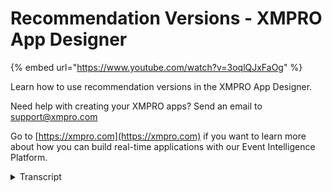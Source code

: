 # Recommendation Versions - XMPRO App Designer
{% embed url="https://www.youtube.com/watch?v=3oqlQJxFaOg" %}

Learn how to use recommendation versions in the XMPRO App Designer.

Need help with creating your XMPRO apps? Send an email to support@xmpro.com

Go to [https://xmpro.com](https://xmpro.com) if you want to learn more about how you can build real-time applications with our Event Intelligence Platform.
<details>
<summary>Transcript</summary>in this video i will demonstrate the

versioning feature of recommendations

to view your versions navigate to more

and versions on a recommendation if you

click that you'll see a blade

show up here and you're able to click on

a version and you can copy it

you can view it or there's more than one

version available you can delete

so let's demonstrate a copy here then we

will

view version 2.0

we can see that this version is not

published

so let's publish it once it's published

we can go back to versions

we can see that there's now version 2.0

is published

another thing we can do we can go back

to 1.0

only one version is able to be published

at any given moment

so to know about version 2.0 is

published you can see there's an

unpublished

option there so if we publish version

1.1 here

now version 1.1 is published version 2.2

is now unpublished

you can do anything that happens in a

version

we'll stick to that version you can

change the data stream you can add rules

you can delete rules

the only caveat to versioning is that

the only thing that does not change

with versions is the name
</details>